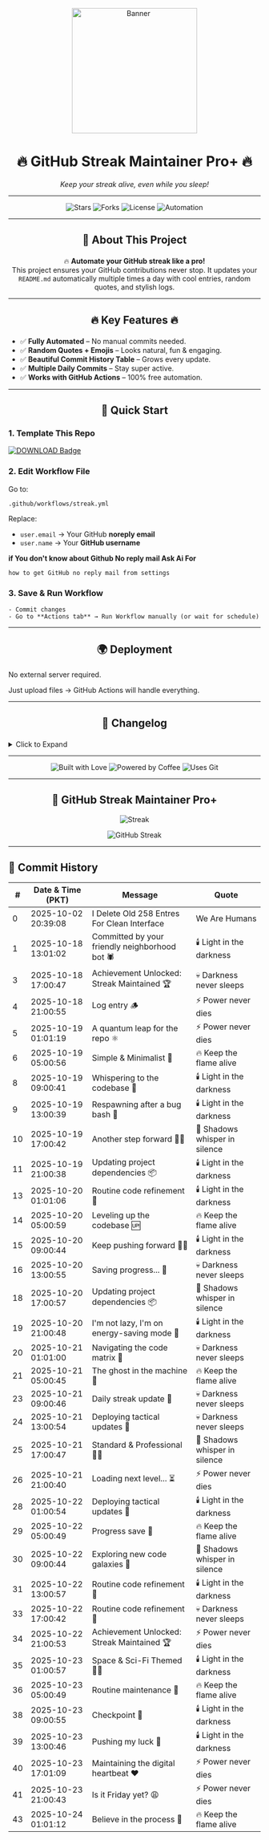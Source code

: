 <p align="center">
  <img src="https://media.giphy.com/media/Ju7l5y9osyymQ/giphy.gif" width="250" alt="Banner">
</p>

<h1 align="center">🔥 <strong>GitHub Streak Maintainer Pro+</strong> 🔥</h1>
<p align="center"><em>Keep your streak alive, even while you sleep!</em></p>

---

<p align="center">
  <img src="https://img.shields.io/github/stars/SaeedX302/Github-Streak-Maintainer?style=for-the-badge&logo=github" alt="Stars">
  <img src="https://img.shields.io/github/forks/SaeedX302/Github-Streak-Maintainer?style=for-the-badge&logo=git" alt="Forks">
  <img src="https://img.shields.io/github/license/SaeedX302/Github-Streak-Maintainer?style=for-the-badge&logo=apache" alt="License">
  <img src="https://img.shields.io/badge/Automation-100%25-brightgreen?style=for-the-badge&logo=github-actions" alt="Automation">
</p>

---

## <p align="center">📜 <strong>About This Project</strong></p>
<p align="center">
🔥 <strong>Automate your GitHub streak like a pro!</strong> <br>
This project ensures your GitHub contributions never stop. It updates your <code>README.md</code> automatically multiple times a day with cool entries, random quotes, and stylish logs. 
</p>

---

## <p align="center">🔥 <strong>Key Features</strong> 🔥</p>
- ✅ **Fully Automated** – No manual commits needed.
- ✅ **Random Quotes + Emojis** – Looks natural, fun & engaging.
- ✅ **Beautiful Commit History Table** – Grows every update.
- ✅ **Multiple Daily Commits** – Stay super active.
- ✅ **Works with GitHub Actions** – 100% free automation.

---

## <p align="center">🚀 <strong>Quick Start</strong></p>

###  1. Template This Repo  
<p>
<a href="https://github.com/new?template_name=Github-Streak-Maintainer&template_owner=saeedx302">
<img src="https://img.shields.io/badge/TEMPLATE-REPO-blue?style=for-the-badge&logo=github" alt="DOWNLOAD Badge">
</a>
</p>

###  2. Edit Workflow File  
Go to:

    .github/workflows/streak.yml

Replace:
- `user.email` → Your GitHub **noreply email**
- `user.name` → Your **GitHub username**


 <strong>if You don't know about Github No reply mail Ask Ai For </strong>

 
    how to get GitHub no reply mail from settings

###  3. Save & Run Workflow  
`- Commit changes`  
`- Go to **Actions tab** → Run Workflow manually (or wait for schedule)`
    
---

## <p align="center">🌍 <strong> Deployment </strong></p>

No external server required.

Just upload files → GitHub Actions will handle everything.



---

## <p align="center">📝 <strong>Changelog</strong></p>

<details>
<summary>Click to Expand</summary>v1.0 → Initial release with README auto-update feature.

v1.1 → Added random quotes + multiple commits daily.

v2.0 → Pro Design + Commit History Table + Stylish UI.


</details>

---

<p align="center">
  <img src="https://forthebadge.com/images/badges/built-with-love.svg" alt="Built with Love">
  <img src="https://forthebadge.com/images/badges/powered-by-coffee.svg" alt="Powered by Coffee">
  <img src="https://forthebadge.com/images/badges/uses-git.svg" alt="Uses Git">
</p>

---

<div align="center">
  
## 🚀 GitHub Streak Maintainer Pro+

![Streak](https://img.shields.io/badge/Streak-Active-brightgreen)

![GitHub Streak](https://streak-stats.demolab.com/?user=SaeedX302&theme=radical)

</div>

---

## 📅 Commit History
| # | Date & Time (PKT) | Message | Quote |
|---|--------------------|---------|-------|
| 0 | 2025-10-02 20:39:08 | I Delete Old 258 Entres For Clean Interface | We Are Humans |
| 1 | 2025-10-18 13:01:02 | Committed by your friendly neighborhood bot 🕷️ | 🕯️ Light in the darkness |
| 3 | 2025-10-18 17:00:47 | Achievement Unlocked: Streak Maintained 🏆 | 💀 Darkness never sleeps |
| 4 | 2025-10-18 21:00:55 | Log entry 🪵 | ⚡ Power never dies |
| 5 | 2025-10-19 01:01:19 | A quantum leap for the repo ⚛️ | ⚡ Power never dies |
| 6 | 2025-10-19 05:00:56 | Simple & Minimalist 🧘 | 🔥 Keep the flame alive |
| 8 | 2025-10-19 09:00:41 | Whispering to the codebase 🤫 | 🕯️ Light in the darkness |
| 9 | 2025-10-19 13:00:39 | Respawning after a bug bash 🐛 | 🕯️ Light in the darkness |
| 10 | 2025-10-19 17:00:42 | Another step forward 🚶‍♂️ | 👻 Shadows whisper in silence |
| 11 | 2025-10-19 21:00:38 | Updating project dependencies 📦 | 🕯️ Light in the darkness |
| 13 | 2025-10-20 01:01:06 | Routine code refinement 🧹 | 🕯️ Light in the darkness |
| 14 | 2025-10-20 05:00:59 | Leveling up the codebase 🆙 | 🔥 Keep the flame alive |
| 15 | 2025-10-20 09:00:44 | Keep pushing forward 🏃‍♂️ | 🕯️ Light in the darkness |
| 16 | 2025-10-20 13:00:55 | Saving progress... 💾 | 💀 Darkness never sleeps |
| 18 | 2025-10-20 17:00:57 | Updating project dependencies 📦 | 👻 Shadows whisper in silence |
| 19 | 2025-10-20 21:00:48 | I'm not lazy, I'm on energy-saving mode 🔋 | 🕯️ Light in the darkness |
| 20 | 2025-10-21 01:01:00 | Navigating the code matrix 🤖 | 💀 Darkness never sleeps |
| 21 | 2025-10-21 05:00:45 | The ghost in the machine 👻 | 🔥 Keep the flame alive |
| 23 | 2025-10-21 09:00:46 | Daily streak update 🌄 | 💀 Darkness never sleeps |
| 24 | 2025-10-21 13:00:54 | Deploying tactical updates 🎯 | 💀 Darkness never sleeps |
| 25 | 2025-10-21 17:00:47 | Standard & Professional 🧑‍💻 | 👻 Shadows whisper in silence |
| 26 | 2025-10-21 21:00:40 | Loading next level... ⏳ | ⚡ Power never dies |
| 28 | 2025-10-22 01:00:54 | Deploying tactical updates 🎯 | 🕯️ Light in the darkness |
| 29 | 2025-10-22 05:00:49 | Progress save 💾 | 🔥 Keep the flame alive |
| 30 | 2025-10-22 09:00:44 | Exploring new code galaxies 🌌 | 👻 Shadows whisper in silence |
| 31 | 2025-10-22 13:00:57 | Routine code refinement 🧹 | 🕯️ Light in the darkness |
| 33 | 2025-10-22 17:00:42 | Routine code refinement 🧹 | 💀 Darkness never sleeps |
| 34 | 2025-10-22 21:00:53 | Achievement Unlocked: Streak Maintained 🏆 | ⚡ Power never dies |
| 35 | 2025-10-23 01:00:57 | Space & Sci-Fi Themed 🧑‍🚀 | 🕯️ Light in the darkness |
| 36 | 2025-10-23 05:00:49 | Routine maintenance 🌱 | 🔥 Keep the flame alive |
| 38 | 2025-10-23 09:00:55 | Checkpoint 📍 | 🕯️ Light in the darkness |
| 39 | 2025-10-23 13:00:46 | Pushing my luck 🎲 | 🕯️ Light in the darkness |
| 40 | 2025-10-23 17:01:09 | Maintaining the digital heartbeat ❤️ | ⚡ Power never dies |
| 41 | 2025-10-23 21:00:43 | Is it Friday yet? 😩 | ⚡ Power never dies |
| 43 | 2025-10-24 01:01:12 | Believe in the process 🙏 | 🔥 Keep the flame alive |
